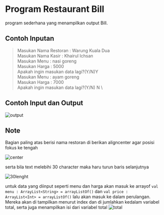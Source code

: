 # Program Restaurant Bill
program sederhana yang menampilkan output Bill.

## Contoh Inputan
> Masukan Nama Restoran : Warung Kuala Dua\
  Masukan Nama Kasir : Khairul Ichsan\
  Masukan Menu : nasi goreng \
  Masukan Harga : 5000 \
  Apakah ingin masukan data lagi?(Y/N)Y  \
  Masukan Menu : ayam goreng \
  Masukan Harga : 7000 \
  Apakah ingin masukan data lagi?(Y/N) N \
  
  ## Contoh Input dan Output
  ![output](https://user-images.githubusercontent.com/42132876/112406488-da063880-8d46-11eb-8865-e4e56b9ecd8c.png)
  
   ## Note
   Bagian paling atas berisi nama restoran di berikan aligncenter agar posisi fokus ke tengah
   
   ![center](https://user-images.githubusercontent.com/42132876/112419892-ca92e980-8d5e-11eb-973a-d6cef6e0f908.png)
   

   serta bila text melebihi 30 character maka haru turun baris selanjutnya
   
   ![30lenght](https://user-images.githubusercontent.com/42132876/112420005-0168ff80-8d5f-11eb-8e1e-c5f847c6761c.png)
   
   untuk data yang diinput seperti menu dan harga akan masuk ke arrayof ```val menu : ArrayList<String> = arrayListOf()``` dan
    ```val price : ArrayList<Int> = arrayListOf()``` lalu akan masuk ke dalam perulangan. Mereka akan di tampilkan menurut index dan di jumlahkan kedalam variabel total, serta juga menampilkan isi dari variabel total
    ![total](https://user-images.githubusercontent.com/42132876/112421116-10e94800-8d61-11eb-93e1-2951df47edac.png)
